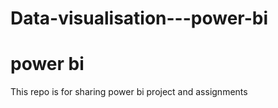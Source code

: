 # Data-visualisation---power-bi

# power bi 

This repo is for sharing power bi project and assignments
